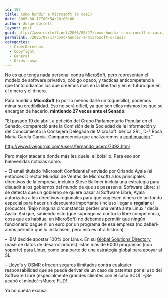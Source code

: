 ```yaml
---
id: 107
title: Cómo hundir a Microsoft (o casi)
date: 2005-08-17T00:54:20+00:00
author: Jorge Cortell
layout: post
guid: http://www.cortell.net/2005/08/17/como-hundir-a-microsoft-o-casi/
permalink: /2005/08/17/como-hundir-a-microsoft-o-casi/
categories:
  - CiberDerechos
  - Copyfight
  - General
  - Otras cosas
---
```

No es que tenga nada personal contra [Micro$oft](http://www.ihatewindowsxp.com), pero representan el modelo de software privativo, código opaco, y tácticas anticompetencia que tanto odiamos los que creemos más en la libertad y en el futuro que en el dinero y el dinero.

Para hundir a **Micro$oft** (o por lo menos darle un toquecillo), podemos minar su credibilidad. Eso no será difí­cil, ya que son ellos mismos los que se encargan de hacerlo, **mintiendo 27 veces ante el Senado**:

"El pasado 19 de abril, a petición del Grupo Parlamentario Popular en el Senado, compareció ante la Comisión de la Sociedad de la Información y del Conocimiento la Consejera Delegada de Microsoft Ibérica SRL, D-ª Rosa Marí­a Garcí­a Garcí­a. Comparecencia que analizaremos a [continuación](http://www.livejournal.com/users/fernando_acero/7392.html)."
  
http://www.livejournal.com/users/fernando_acero/7392.html

Pero mejor atacar a donde más les duele: el bolsillo. Para eso son bienvenidas noticias como:

– El email titulado ‘Microsoft Confidential‘ enviado por Orlando Ayala (el entonces Director Mundial de Ventas de Microsoft) a los principales directivos de la empresa, incluí­do Steve Ballmer incluí­a una estrategia para disuadir a los gobiernos del mundo de que se pasasen al Software Libre: si se detecta que un gobierno se quiere pasar al Software Libre, Ayala autorizaba a los directivos regionales para que cogiesen dinero de un fondo especial para hacer un descuento importante (incluso llegar a **regalar** el producto). ‘Bajo ninguna circunstancia perder una venta ante Linux,‘ decí­a Ayala. Así­ que, sabiendo esto (que supongo va contra la libre competencia, cosa que es habitual en Micro$oft) no debemos permitir que ningún funcionario pague ni un euro por un programa de esa empresa (no deberí­amos permitir que lo instalasen, pero eso es otra historia).

– IBM decide apostar 100% por Linux. En su [Global Solutions Directory](http://www.developer.ibm.com/gsdod/search.do) (base de datos de desarrolladores) listan más de 6000 programas (con soporte) para Linux, como una parte de una [estrategia](http://www.redherring.com/Article.aspx?a=13124&hed=IBM's%20Open-source%20Army) global para apoyar al SL.

– Lloyd‘s y OSMR ofrecen [seguros](http://www.redherring.com/Article.aspx?a=13152&hed=Lloydâ€™s+Insures+Open+Source) ilimitados contra cualquier responsabilidad que se pueda derivar de un caso de patentes por el uso del Software Libre (especialmente grandes clientes con el caso SCO). -¡Se acabó el miedo! -¡Muere FUD!

Ya no queda excusa.
